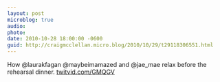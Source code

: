 ```yaml
---
layout: post
microblog: true
audio: 
photo: 
date: 2010-10-28 18:00:00 -0600
guid: http://craigmcclellan.micro.blog/2010/10/29/t29118306551.html
---
```

How @laurakfagan @maybeimamazed and @jae_mae relax before the rehearsal dinner.  [twitvid.com/GMQGV](http://twitvid.com/GMQGV)
